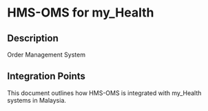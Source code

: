 # HMS-OMS for my_Health

## Description

Order Management System

## Integration Points

This document outlines how HMS-OMS is integrated with my_Health systems in Malaysia.
